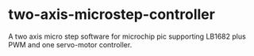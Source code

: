 # two-axis-microstep-controller
A two axis micro step software for microchip pic supporting LB1682 plus PWM and one servo-motor controller.
